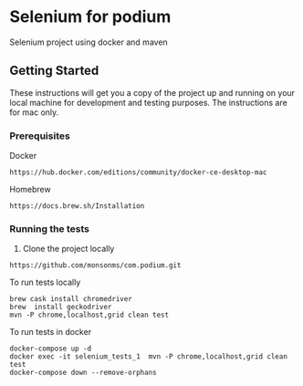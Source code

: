 # Selenium for podium
Selenium project using docker and maven

## Getting Started

These instructions will get you a copy of the project up and running on your local machine for development and testing purposes. The instructions are for mac only.

### Prerequisites

Docker

```
https://hub.docker.com/editions/community/docker-ce-desktop-mac
```

Homebrew

```
https://docs.brew.sh/Installation
```



### Running the tests

1. Clone the project locally

```
https://github.com/monsonms/com.podium.git
```

To run tests locally

```
brew cask install chromedriver
brew  install geckodriver
mvn -P chrome,localhost,grid clean test
```

To run tests in docker

```
docker-compose up -d 
docker exec -it selenium_tests_1  mvn -P chrome,localhost,grid clean test
docker-compose down --remove-orphans
```


